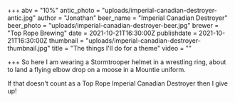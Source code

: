 +++
abv = "10%"
antic_photo = "uploads/imperial-canadian-destroyer-antic.jpg"
author = "Jonathan"
beer_name = "Imperial Canadian Destroyer"
beer_photo = "uploads/imperial-canadian-destroyer-beer.jpg"
brewer = "Top Rope Brewing"
date = 2021-10-21T16:30:00Z
publishdate = 2021-10-21T16:30:00Z
thumbnail = "uploads/imperial-canadian-destroyer-thumbnail.jpg"
title = "The things I'll do for a theme"
video = ""

+++
So here I am wearing a Stormtrooper helmet in a wrestling ring, about to land a flying elbow drop on a moose in a Mountie uniform.

If that doesn't count as a Top Rope Imperial Canadian Destroyer then I give up!
